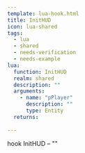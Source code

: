 ```yaml
---
template: lua-hook.html
title: InitHUD
icon: lua-shared
tags:
  - lua
  - shared
  - needs-verification
  - needs-example
lua:
  function: InitHUD
  realm: shared
  description: ""
  arguments:
    - name: "pPlayer"
      description: ""
      type: Entity
  returns:
    
---
```


<div class="lua__search__keywords">
hook InitHUD &#x2013; ""
</div>
